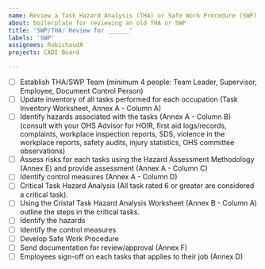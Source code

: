 ```yaml
---
name: Review a Task Hazard Analysis (THA) or Safe Work Procedure (SWP)
about: boilerplate for reviewing an old THA or SWP
title: 'SWP/THA: Review for ______'
labels: 'SWP'
assignees: RobichaudA
projects: CADI Board

---
```

- [ ] Establish THA/SWP Team (minimum 4 people: Team Leader, Supervisor, Employee, Document Control Person)
- [ ] Update inventory of all tasks performed for each occupation (Task Inventory Worksheet, Annex A - Column A)
- [ ] Identify hazards associated with the tasks (Annex A - Column B) (consult with your OHS Advisor for HOIR, first aid logs/records, complaints, workplace inspection reports, SDS, violence in the workplace reports, safety audits, injury statistics, OHS committee observations)
- [ ] Assess risks for each tasks using the Hazard Assessment Methodology (Annex E) and provide assessment (Annex A - Column C)
- [ ] Identify control measures (Annex A - Column D)
- [ ] Critical Task Hazard Analysis (All task rated  6 or greater are considered a critical task).
- [ ] Using the Cristal Task Hazard Analysis Worksheet (Annex B - Column A) outline the steps in the critical tasks.
- [ ] Identify the hazards
- [ ] Identify the control measures
- [ ] Develop Safe Work Procedure
- [ ] Send documentation for review/approval (Annex F)
- [ ] Employees sign-off on each tasks that applies to their job (Annex D)
